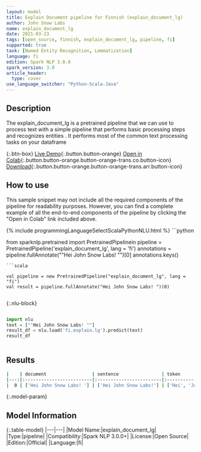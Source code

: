 ```yaml
---
layout: model
title: Explain Document pipeline for Finnish (explain_document_lg)
author: John Snow Labs
name: explain_document_lg
date: 2021-03-23
tags: [open_source, finnish, explain_document_lg, pipeline, fi]
supported: true
task: [Named Entity Recognition, Lemmatization]
language: fi
edition: Spark NLP 3.0.0
spark_version: 3.0
article_header:
  type: cover
use_language_switcher: "Python-Scala-Java"
---
```


## Description

The explain_document_lg is a pretrained pipeline that we can use to process text with a simple pipeline that performs basic processing steps 
        and recognizes entities .
         It performs most of the common text processing tasks on your dataframe

{:.btn-box}
[Live Demo](https://demo.johnsnowlabs.com/public/NER_EN_18/){:.button.button-orange}
[Open in Colab](https://colab.research.google.com/github/JohnSnowLabs/spark-nlp-workshop/blob/master/tutorials/streamlit_notebooks/NER_EN.ipynb){:.button.button-orange.button-orange-trans.co.button-icon}
[Download](https://s3.amazonaws.com/auxdata.johnsnowlabs.com/public/models/explain_document_lg_fi_3.0.0_3.0_1616528814552.zip){:.button.button-orange.button-orange-trans.arr.button-icon}

## How to use

This sample snippet may not include all the required components of the pipeline for readability purposes. However, you can find a complete example of all the end-to-end components of the pipeline by clicking the "Open in Colab" link included above.




<div class="tabs-box" markdown="1">
{% include programmingLanguageSelectScalaPythonNLU.html %}
```python

from sparknlp.pretrained import PretrainedPipelinein
pipeline = PretrainedPipeline('explain_document_lg', lang = 'fi')
annotations =  pipeline.fullAnnotate(""Hei John Snow Labs! "")[0]
annotations.keys()

```
```scala

val pipeline = new PretrainedPipeline("explain_document_lg", lang = "fi")
val result = pipeline.fullAnnotate("Hei John Snow Labs! ")(0)


```

{:.nlu-block}
```python

import nlu
text = [""Hei John Snow Labs! ""]
result_df = nlu.load('fi.explain.lg').predict(text)
result_df
    
```
</div>

## Results

```bash
|    | document                 | sentence                | token                            | lemma                            | pos                                 | embeddings                   | ner                              | entities            |
|---:|:-------------------------|:------------------------|:---------------------------------|:---------------------------------|:------------------------------------|:-----------------------------|:---------------------------------|:--------------------|
|  0 | ['Hei John Snow Labs! '] | ['Hei John Snow Labs!'] | ['Hei', 'John', 'Snow', 'Labs!'] | ['hei', 'John', 'Snow', 'Labs!'] | ['INTJ', 'PROPN', 'PROPN', 'PROPN'] | [[0.0639619976282119,.,...]] | ['O', 'B-PRO', 'I-PRO', 'I-PRO'] | ['John Snow Labs!'] |
```

{:.model-param}
## Model Information

{:.table-model}
|---|---|
|Model Name:|explain_document_lg|
|Type:|pipeline|
|Compatibility:|Spark NLP 3.0.0+|
|License:|Open Source|
|Edition:|Official|
|Language:|fi|